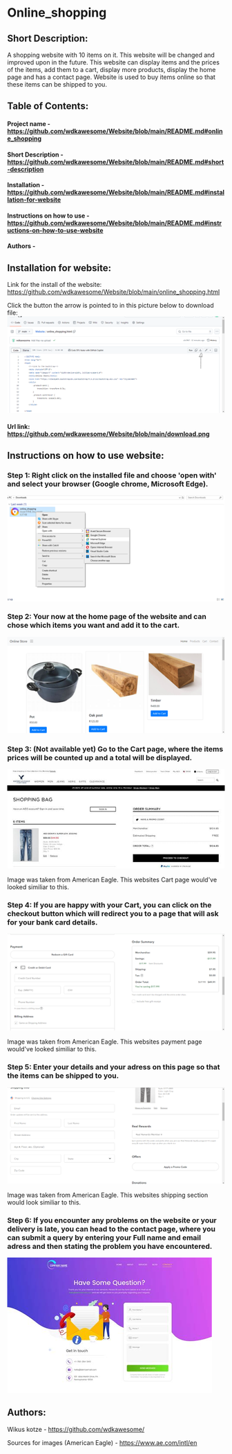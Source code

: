 # Online_shopping

## Short Description:

A shopping website with 10 items on it. This website will be changed and improved upon in the future. This website can display items and the prices of the items, add them to a cart, display more products, display the home page and has a contact page. Website is used to buy items online so that these items can be shipped to you.

## Table of Contents:

#### Project name - https://github.com/wdkawesome/Website/blob/main/README.md#online_shopping
#### Short Description - https://github.com/wdkawesome/Website/blob/main/README.md#short-description
#### Installation - https://github.com/wdkawesome/Website/blob/main/README.md#installation-for-website
####  Instructions on how to use - https://github.com/wdkawesome/Website/blob/main/README.md#instructions-on-how-to-use-website
#### Authors - 

##  Installation for website:

Link for the install of the website:
https://github.com/wdkawesome/Website/blob/main/online_shopping.html

Click the button the arrow is pointed to in this picture below to download file:
![download](https://github.com/wdkawesome/Website/blob/main/download.png)

#### Url link: https://github.com/wdkawesome/Website/blob/main/download.png

## Instructions on how to use website:

### Step 1: Right click on the installed file and choose 'open with' and select your browser (Google chrome, Microsoft Edge).
![downloaded](https://github.com/wdkawesome/Website/blob/main/downloaded.png)


### Step 2: Your now at the home page of the website and can chose which items you want and add it to the cart.
![shop](https://github.com/wdkawesome/Website/blob/main/shop.png)


### Step 3: (Not available yet) Go to the Cart page, where the items prices will be counted up and a total will be displayed.
![Cart](https://github.com/wdkawesome/Website/blob/main/Cart.jpg)

Image was taken from American Eagle.
This websites Cart page would've looked similiar to this.


### Step 4: If you are happy with your Cart, you can click on the checkout button which will redirect you to a page that will ask for your bank card details.
![payment](https://github.com/wdkawesome/Website/blob/main/payment.png)

Image was taken from American Eagle.
This websites payment page would've looked similiar to this.


### Step 5: Enter your details and your adress on this page so that the items can be shipped to you. 
![shipping](https://github.com/wdkawesome/Website/blob/main/shipping.png)

Image was taken from American Eagle.
This websites shipping section would look similiar to this.


### Step 6: If you encounter any problems on the website or your delivery is late, you can head to the contact page, where you can submit a query by entering your Full name and email adress and then stating the problem you have encountered.
![contact](https://github.com/wdkawesome/Website/blob/main/contact.jfif)



## Authors:

Wikus kotze - https://github.com/wdkawesome/

Sources for images (American Eagle) - https://www.ae.com/intl/en
